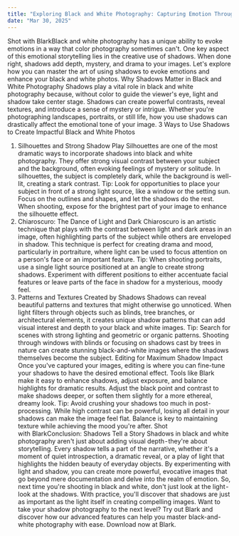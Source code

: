 ```yaml
---
title: "Exploring Black and White Photography: Capturing Emotion Through Shadows"
date: "Mar 30, 2025"
---
```


Shot with BlarkBlack and white photography has a unique ability to evoke emotions in a way that color photography sometimes can't. One key aspect of this emotional storytelling lies in the creative use of shadows. When done right, shadows add depth, mystery, and drama to your images. Let's explore how you can master the art of using shadows to evoke emotions and enhance your black and white photos.
Why Shadows Matter in Black and White Photography
Shadows play a vital role in black and white photography because, without color to guide the viewer's eye, light and shadow take center stage. Shadows can create powerful contrasts, reveal textures, and introduce a sense of mystery or intrigue. Whether you're photographing landscapes, portraits, or still life, how you use shadows can drastically affect the emotional tone of your image.
3 Ways to Use Shadows to Create Impactful Black and White Photos
1. Silhouettes and Strong Shadow Play
Silhouettes are one of the most dramatic ways to incorporate shadows into black and white photography. They offer strong visual contrast between your subject and the background, often evoking feelings of mystery or solitude. In silhouettes, the subject is completely dark, while the background is well-lit, creating a stark contrast.
Tip: Look for opportunities to place your subject in front of a strong light source, like a window or the setting sun. Focus on the outlines and shapes, and let the shadows do the rest. When shooting, expose for the brightest part of your image to enhance the silhouette effect.
2. Chiaroscuro: The Dance of Light and Dark
Chiaroscuro is an artistic technique that plays with the contrast between light and dark areas in an image, often highlighting parts of the subject while others are enveloped in shadow. This technique is perfect for creating drama and mood, particularly in portraiture, where light can be used to focus attention on a person's face or an important feature.
Tip: When shooting portraits, use a single light source positioned at an angle to create strong shadows. Experiment with different positions to either accentuate facial features or leave parts of the face in shadow for a mysterious, moody feel.
3. Patterns and Textures Created by Shadows
Shadows can reveal beautiful patterns and textures that might otherwise go unnoticed. When light filters through objects such as blinds, tree branches, or architectural elements, it creates unique shadow patterns that can add visual interest and depth to your black and white images.
Tip: Search for scenes with strong lighting and geometric or organic patterns. Shooting through windows with blinds or focusing on shadows cast by trees in nature can create stunning black-and-white images where the shadows themselves become the subject.
Editing for Maximum Shadow Impact
Once you've captured your images, editing is where you can fine-tune your shadows to have the desired emotional effect. Tools like Blark make it easy to enhance shadows, adjust exposure, and balance highlights for dramatic results. Adjust the black point and contrast to make shadows deeper, or soften them slightly for a more ethereal, dreamy look.
Tip: Avoid crushing your shadows too much in post-processing. While high contrast can be powerful, losing all detail in your shadows can make the image feel flat. Balance is key to maintaining texture while achieving the mood you're after.
Shot with BlarkConclusion: Shadows Tell a Story
Shadows in black and white photography aren't just about adding visual depth - they're about storytelling. Every shadow tells a part of the narrative, whether it's a moment of quiet introspection, a dramatic reveal, or a play of light that highlights the hidden beauty of everyday objects. By experimenting with light and shadow, you can create more powerful, evocative images that go beyond mere documentation and delve into the realm of emotion.
So, next time you're shooting in black and white, don't just look at the light - look at the shadows. With practice, you'll discover that shadows are just as important as the light itself in creating compelling images.
Want to take your shadow photography to the next level? Try out Blark and discover how our advanced features can help you master black-and-white photography with ease. Download now at Blark.